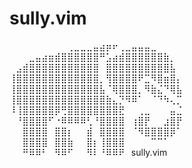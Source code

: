 # sully.vim

⠀⠀⠀⠀⠀⠀⠀⠀⠀⢀⣀⣀⣀⣤⣴⡶⠖⢀⣀⣤⣤⣤⣀      
⠀⠀⠀⣀⣤⣴⣶⣾⣿⣿⣿⣿⣿⣿⠛⣡⣴⣾⣿⣿⣿⣿⣿⣿⣷⡀   
⠀⣠⣾⣿⣿⣿⣿⣿⣿⣿⣿⣿⣿⣿⠀⣿⣿⣿⣿⣿⣿⣿⣿⣿⣿⣧   
⢸⣿⣿⣿⣿⣿⣿⣿⣿⣿⣿⣿⣿⣿⡀⢻⣿⣿⣿⣿⠟⣉⠻⣿⣶⣿⡄  
⢸⣿⣿⣿⣿⣿⣿⣿⣿⣿⣿⣿⣿⣿⣧⠈⢿⣿⣿⣿⡀⠻⣷⣌⠙⢿⣧  
⢸⣿⣿⣿⣿⣿⣿⣿⣿⣿⣿⣿⣿⣿⣿⣷⣄⡙⠻⠿⠁⠀⠈⠙⠳⢄⡉  
⠸⢸⣿⣿⣿⣿⣿⡿⢛⣿⣿⣿⣿⣿⣿⣿⣿⣟⠀⠀⢀⣀⠀⠀⠀⣤⣈  
⠀⠘⣿⣿⣿⣿⠋⠐⠿⠿⠿⠿⢃⠘⣿⣿⣿⣿⠀⢰⣿⡟⠀⠀⣰⣿⡟  
⠀⠀⣿⣿⣿⣿⠀⣿⣿⡆⠀⠀⣾⠀⣿⣿⣿⣿⠀⠈⠻⣿⣿⣿⣿⡿⠁  
⠀⠀⣿⣿⣿⣿⠀⣿⣿⣷⠀⠀⣿⡆⢸⣿⣿⣿⠀⠀⠀⠀⠉⠉⠁    
⠀⠀⠛⠿⠿⠃⠀⠻⠿⠋⠀⠀⠻⠇⠘⠿⠿⠟⠀sully.vim
